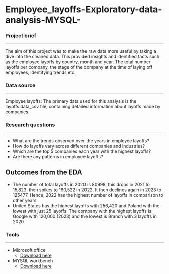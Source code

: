 # Employee_layoffs-Exploratory-data-analysis-MYSQL-

### Project brief

---

The aim of this project was to make the raw data more useful by taking a dive into the cleaned data. This provided insights and identified facts such as the employee layoffs by country, month and year. The total number layoffs per company, the stage of the company at the time of laying off employees, identifying trends etc.  


### Data source 
---
Employee layoffs: The primary data used for this analysis is the layoffs.data_csv file, containing detailed information about layoffs made by companies. 

### Research questions
---
- What are the trends observed over the years in employee layoffs?
- How do layoffs vary across different companies and industries?
- Which are the top 5 companies each year with the highest layoffs?
- Are there any patterns in employee layoffs?

Outcomes from the EDA
---
- The number of total layoffs in 2020 is 80998, this drops in 2021 to 15,823, then spikes to 160,522 in 2022. It then declines again in 2023 to 125477. Hence, 2022 has the highest number of layoffs in comparison to other years.
- United States has the highest layoffs with 256,420 and Poland with the lowest with just 25 layoffs. The company with the highest layoffs is Google with 120,000 (2023) and the lowest is Branch with 3 layoffs in 2020
  
### Tools
---
- Microsoft office
    - [Download here](https://www.microsoft.com/en-us/microsoft-365/microsoft-office)
- MYSQL workbench
    - [Download here](https://MYSQL.com)
